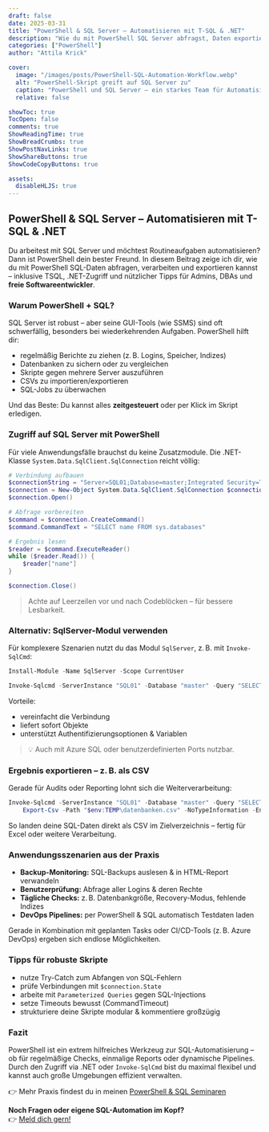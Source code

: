 ```yaml
---
draft: false
date: 2025-03-31
title: "PowerShell & SQL Server – Automatisieren mit T-SQL & .NET"
description: "Wie du mit PowerShell SQL Server abfragst, Daten exportierst und Automatisierung mit T-SQL und .NET kombinierst. Ideal für DBAs, Admins & freie Softwareentwickler."
categories: ["PowerShell"]
author: "Attila Krick"

cover:
  image: "/images/posts/PowerShell-SQL-Automation-Workflow.webp"
  alt: "PowerShell-Skript greift auf SQL Server zu"
  caption: "PowerShell und SQL Server – ein starkes Team für Automatisierung"
  relative: false

showToc: true
TocOpen: false
comments: true
ShowReadingTime: true
ShowBreadCrumbs: true
ShowPostNavLinks: true
ShowShareButtons: true
ShowCodeCopyButtons: true

assets:
  disableHLJS: true
---
```


## PowerShell & SQL Server – Automatisieren mit T-SQL & .NET

Du arbeitest mit SQL Server und möchtest Routineaufgaben automatisieren? Dann ist PowerShell dein bester Freund. In diesem Beitrag zeige ich dir, wie du mit PowerShell SQL-Daten abfragen, verarbeiten und exportieren kannst – inklusive TSQL, .NET-Zugriff und nützlicher Tipps für Admins, DBAs und **freie Softwareentwickler**.

### Warum PowerShell + SQL?

SQL Server ist robust – aber seine GUI-Tools (wie SSMS) sind oft schwerfällig, besonders bei wiederkehrenden Aufgaben. PowerShell hilft dir:

- regelmäßig Berichte zu ziehen (z. B. Logins, Speicher, Indizes)
- Datenbanken zu sichern oder zu vergleichen
- Skripte gegen mehrere Server auszuführen
- CSVs zu importieren/exportieren
- SQL-Jobs zu überwachen

Und das Beste: Du kannst alles **zeitgesteuert** oder per Klick im Skript erledigen.

### Zugriff auf SQL Server mit PowerShell

Für viele Anwendungsfälle brauchst du keine Zusatzmodule. Die .NET-Klasse `System.Data.SqlClient.SqlConnection` reicht völlig:

```powershell
# Verbindung aufbauen
$connectionString = "Server=SQL01;Database=master;Integrated Security=True;"
$connection = New-Object System.Data.SqlClient.SqlConnection $connectionString
$connection.Open()

# Abfrage vorbereiten
$command = $connection.CreateCommand()
$command.CommandText = "SELECT name FROM sys.databases"

# Ergebnis lesen
$reader = $command.ExecuteReader()
while ($reader.Read()) {
    $reader["name"]
}

$connection.Close()
```

> Achte auf Leerzeilen vor und nach Codeblöcken – für bessere Lesbarkeit.

### Alternativ: SqlServer-Modul verwenden

Für komplexere Szenarien nutzt du das Modul `SqlServer`, z. B. mit `Invoke-SqlCmd`:

```powershell
Install-Module -Name SqlServer -Scope CurrentUser

Invoke-Sqlcmd -ServerInstance "SQL01" -Database "master" -Query "SELECT name FROM sys.databases"
```

Vorteile:
- vereinfacht die Verbindung
- liefert sofort Objekte
- unterstützt Authentifizierungsoptionen & Variablen

> 💡 Auch mit Azure SQL oder benutzerdefinierten Ports nutzbar.

### Ergebnis exportieren – z. B. als CSV

Gerade für Audits oder Reporting lohnt sich die Weiterverarbeitung:

```powershell
Invoke-Sqlcmd -ServerInstance "SQL01" -Database "master" -Query "SELECT name, create_date FROM sys.databases" |
    Export-Csv -Path "$env:TEMP\datenbanken.csv" -NoTypeInformation -Encoding UTF8
```

So landen deine SQL-Daten direkt als CSV im Zielverzeichnis – fertig für Excel oder weitere Verarbeitung.

### Anwendungsszenarien aus der Praxis

- **Backup-Monitoring:** SQL-Backups auslesen & in HTML-Report verwandeln
- **Benutzerprüfung:** Abfrage aller Logins & deren Rechte
- **Tägliche Checks:** z. B. Datenbankgröße, Recovery-Modus, fehlende Indizes
- **DevOps Pipelines:** per PowerShell & SQL automatisch Testdaten laden

Gerade in Kombination mit geplanten Tasks oder CI/CD-Tools (z. B. Azure DevOps) ergeben sich endlose Möglichkeiten.

### Tipps für robuste Skripte

- nutze Try-Catch zum Abfangen von SQL-Fehlern
- prüfe Verbindungen mit `$connection.State`
- arbeite mit `Parameterized Queries` gegen SQL-Injections
- setze Timeouts bewusst (CommandTimeout)
- strukturiere deine Skripte modular & kommentiere großzügig

### Fazit

PowerShell ist ein extrem hilfreiches Werkzeug zur SQL-Automatisierung – ob für regelmäßige Checks, einmalige Reports oder dynamische Pipelines. Durch den Zugriff via .NET oder `Invoke-SqlCmd` bist du maximal flexibel und kannst auch große Umgebungen effizient verwalten.

👉 Mehr Praxis findest du in meinen [PowerShell & SQL Seminaren](https://attilakrick.com/powershell/powershell-seminare/)

**Noch Fragen oder eigene SQL-Automation im Kopf?**  
👉 [Meld dich gern!](https://attilakrick.com/kontakt)
